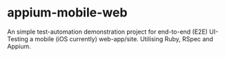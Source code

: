 # appium-mobile-web

An simple test-automation demonstration project for end-to-end (E2E) UI-Testing a mobile (iOS currently) web-app/site. Utilising Ruby, RSpec and Appium.
